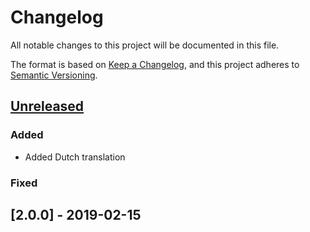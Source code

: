 # Changelog

All notable changes to this project will be documented in this file.

The format is based on [Keep a Changelog](https://keepachangelog.com/en/1.0.0/),
and this project adheres to [Semantic Versioning](https://semver.org/spec/v2.0.0.html).

## [Unreleased]

### Added 

- Added Dutch translation

### Fixed

## [2.0.0] - 2019-02-15

[unreleased]: https://github.com/amandagonsalves/sysweb3/branchCompare?baseVersion=GTv2.1.0&targetVersion=GBmain
[2.1.2]: https://github.com/amandagonsalves/sysweb3/branchCompare?baseVersion=GTv2.0.0&targetVersion=GTv2.1.0
